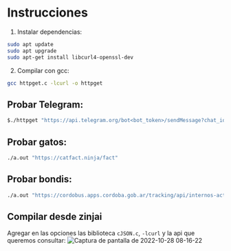 # Instrucciones
1. Instalar dependencias:
```bash
sudo apt update
sudo apt upgrade
sudo apt-get install libcurl4-openssl-dev
```

2. Compilar con gcc:
```bash
gcc httpget.c -lcurl -o httpget
```
## Probar Telegram:
```bash
$./httpget "https://api.telegram.org/bot<bot_token>/sendMessage?chat_id=<chat_ID>&text=Hola Mundo "
```
## Probar gatos:
```bash
./a.out "https://catfact.ninja/fact"
```
## Probar bondis:
```bash
./a.out "https://cordobus.apps.cordoba.gob.ar/tracking/api/internos-activos-ahora/?linea=43"
```

## Compilar desde zinjai
Agregar en las opciones las biblioteca `cJSON.c`, `-lcurl` y la api que queremos consultar:
![Captura de pantalla de 2022-10-28 08-16-22](https://user-images.githubusercontent.com/24465803/198575552-a85a436a-7215-42c3-9166-6ff5cf5494eb.png)
